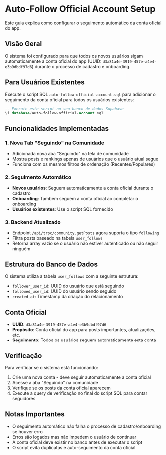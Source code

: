 # Auto-Follow Official Account Setup

Este guia explica como configurar o seguimento automático da conta oficial do app.

## Visão Geral

O sistema foi configurado para que todos os novos usuários sigam automaticamente a conta oficial do app (UUID: `d3a81a4e-3919-457e-a4e4-e3b9dbdf97d6`) durante o processo de cadastro e onboarding.

## Para Usuários Existentes

Execute o script SQL `auto-follow-official-account.sql` para adicionar o seguimento da conta oficial para todos os usuários existentes:

```sql
-- Execute este script no seu banco de dados Supabase
\i database/auto-follow-official-account.sql
```

## Funcionalidades Implementadas

### 1. Nova Tab "Seguindo" na Comunidade
- Adicionada nova aba "Seguindo" na tela de comunidade
- Mostra posts e rankings apenas de usuários que o usuário atual segue
- Funciona com os mesmos filtros de ordenação (Recentes/Populares)

### 2. Seguimento Automático
- **Novos usuários**: Seguem automaticamente a conta oficial durante o cadastro
- **Onboarding**: Também seguem a conta oficial ao completar o onboarding
- **Usuários existentes**: Use o script SQL fornecido

### 3. Backend Atualizado
- Endpoint `/api/trpc/community.getPosts` agora suporta o tipo `following`
- Filtra posts baseado na tabela `user_follows`
- Retorna array vazio se o usuário não estiver autenticado ou não seguir ninguém

## Estrutura do Banco de Dados

O sistema utiliza a tabela `user_follows` com a seguinte estrutura:
- `follower_user_id`: UUID do usuário que está seguindo
- `followed_user_id`: UUID do usuário sendo seguido
- `created_at`: Timestamp da criação do relacionamento

## Conta Oficial

- **UUID**: `d3a81a4e-3919-457e-a4e4-e3b9dbdf97d6`
- **Propósito**: Conta oficial do app para posts importantes, atualizações, etc.
- **Seguimento**: Todos os usuários seguem automaticamente esta conta

## Verificação

Para verificar se o sistema está funcionando:

1. Crie uma nova conta - deve seguir automaticamente a conta oficial
2. Acesse a aba "Seguindo" na comunidade
3. Verifique se os posts da conta oficial aparecem
4. Execute a query de verificação no final do script SQL para contar seguidores

## Notas Importantes

- O seguimento automático não falha o processo de cadastro/onboarding se houver erro
- Erros são logados mas não impedem o usuário de continuar
- A conta oficial deve existir no banco antes de executar o script
- O script evita duplicatas e auto-seguimento da conta oficial